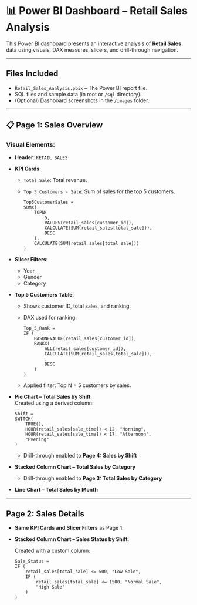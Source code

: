 # 📊 Power BI Dashboard – Retail Sales Analysis

This Power BI dashboard presents an interactive analysis of **Retail Sales** data using visuals, DAX measures, slicers, and drill-through navigation.

---

## Files Included

- `Retail_Sales_Analysis.pbix` – The Power BI report file.
- SQL files and sample data (in root or `/sql` directory).
- (Optional) Dashboard screenshots in the `/images` folder.

---

## 📋 Page 1: Sales Overview

### Visual Elements:

- **Header**: `RETAIL SALES`
- **KPI Cards**:
  - `Total Sale`: Total revenue.
  - `Top 5 Customers - Sale`: Sum of sales for the top 5 customers.

    ```DAX
    Top5CustomerSales =
    SUMX(
        TOPN(
            5,
            VALUES(retail_sales[customer_id]),
            CALCULATE(SUM(retail_sales[total_sale])),
            DESC
        ),
        CALCULATE(SUM(retail_sales[total_sale]))
    )
    ```

- **Slicer Filters**:
  - Year
  - Gender
  - Category

- **Top 5 Customers Table**:
  - Shows customer ID, total sales, and ranking.
  - DAX used for ranking:

    ```DAX
    Top_5_Rank =
    IF (
        HASONEVALUE(retail_sales[customer_id]),
        RANKX(
            ALL(retail_sales[customer_id]),
            CALCULATE(SUM(retail_sales[total_sale])),
            ,
            DESC
        )
    )
    ```

  - Applied filter: Top N = 5 customers by sales.

- **Pie Chart – Total Sales by Shift**  
  Created using a derived column:

    ```DAX
    Shift =
    SWITCH(
        TRUE(),
        HOUR(retail_sales[sale_time]) < 12, "Morning",
        HOUR(retail_sales[sale_time]) < 17, "Afternoon",
        "Evening"
    )
    ```

  - Drill-through enabled to **Page 4: Sales by Shift**

- **Stacked Column Chart – Total Sales by Category**
  - Drill-through enabled to **Page 3: Total Sales by Category**

- **Line Chart – Total Sales by Month**

---

## Page 2: Sales Details

- **Same KPI Cards and Slicer Filters** as Page 1.
- **Stacked Column Chart – Sales Status by Shift**:
  
  Created with a custom column:

  ```DAX
  Sale_Status =
  IF (
      retail_sales[total_sale] <= 500, "Low Sale",
      IF (
          retail_sales[total_sale] <= 1500, "Normal Sale",
          "High Sale"
      )
  )

